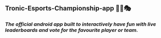 ## Tronic-Esports-Championship-app 🎲🔫🎭

### *The official android app built to interactively have fun with live leaderboards and vote for the favourite player or team.*



